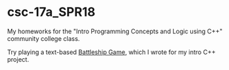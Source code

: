 # csc-17a_SPR18

<p>My homeworks for the "Intro Programming Concepts and Logic using C++" community college class.</p>

Try playing a text-based <a href="https://github.com/uralmasha/csc-17a_SPR18/tree/master/Battleship%20Game" title="Sea Battle on C++ console">Battleship Game</a>, which I wrote for my intro C++ project.
